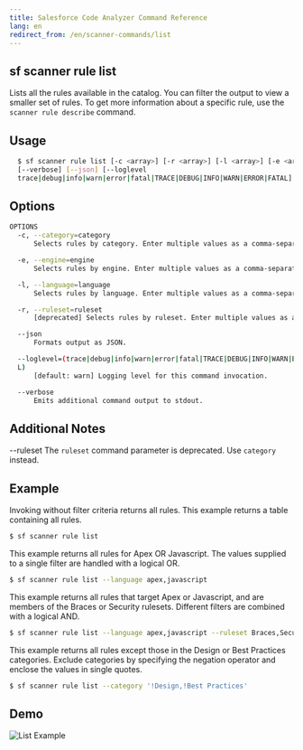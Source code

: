 ```yaml
---
title: Salesforce Code Analyzer Command Reference
lang: en
redirect_from: /en/scanner-commands/list
---
```


## sf scanner rule list
Lists all the rules available in the catalog. You can filter the output to view a smaller set of rules. To get more information about a specific rule, use the ```scanner rule describe``` command.

## Usage

```bash
  $ sf scanner rule list [-c <array>] [-r <array>] [-l <array>] [-e <array>] 
  [--verbose] [--json] [--loglevel 
  trace|debug|info|warn|error|fatal|TRACE|DEBUG|INFO|WARN|ERROR|FATAL]
```
  
## Options

```bash
OPTIONS
  -c, --category=category
      Selects rules by category. Enter multiple values as a comma-separated list.

  -e, --engine=engine
      Selects rules by engine. Enter multiple values as a comma-separated list.

  -l, --language=language
      Selects rules by language. Enter multiple values as a comma-separated list.

  -r, --ruleset=ruleset
      [deprecated] Selects rules by ruleset. Enter multiple values as a comma-separated list.

  --json
      Formats output as JSON.

  --loglevel=(trace|debug|info|warn|error|fatal|TRACE|DEBUG|INFO|WARN|ERROR|FATA
  L)
      [default: warn] Logging level for this command invocation.

  --verbose
      Emits additional command output to stdout.
```
  
## Additional Notes

--ruleset The `ruleset` command parameter is deprecated. Use `category` instead.


## Example
Invoking without filter criteria returns all rules.
This example returns a table containing all rules.
```bash
$ sf scanner rule list
```

This example returns all rules for Apex OR Javascript. The values supplied to a single filter are handled with a logical OR.
```bash
$ sf scanner rule list --language apex,javascript
```

This example returns all rules that target Apex or Javascript, and are members of the Braces or Security rulesets. Different filters are combined with a logical AND.
```bash
$ sf scanner rule list --language apex,javascript --ruleset Braces,Security
```

This example returns all rules except those in the Design or Best Practices categories. Exclude categories by specifying the negation operator and enclose the values in single quotes.
```bash
$ sf scanner rule list --category '!Design,!Best Practices'
```

## Demo
![List Example](./assets/images/list.gif) 
